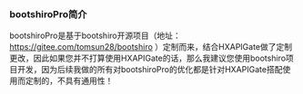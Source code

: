 ### bootshiroPro简介

bootshiroPro是基于bootshiro开源项目（地址： https://gitee.com/tomsun28/bootshiro ）定制而来，结合HXAPIGate做了定制更改，因此如果您并不打算使用HXAPIGate的话，那么我建议您使用bootshiro项目开发，因为后续我做的所有对bootshiroPro的优化都是针对HXAPIGate搭配使用而定制的，不具有通用性！